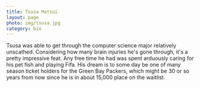 ```yaml
---
title: Tsusa Matsui
layout: page
photo: img/tsusa.jpg
category: bio
---
```


Tsusa was able to get through the computer science major relatively unscathed.  Considering how many brain injuries he's gone through, it's a pretty impressive feat.  Any free time he had was spent arduously caring for his pet fish and playing Fifa.  His dream is to some day be one of many season ticket holders for the Green Bay Packers, which might be 30 or so years from now since he is in about 15,000 place on the waitlist.
